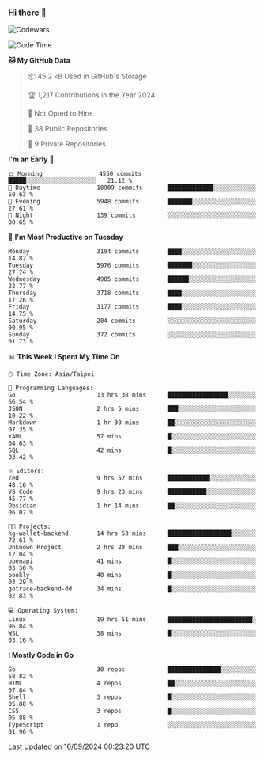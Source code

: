 ### Hi there 👋

![Codewars](https://www.codewars.com/users/omegaatt36/badges/small)

<!--START_SECTION:waka-->
![Code Time](http://img.shields.io/badge/Code%20Time-2%2C766%20hrs%201%20min-blue)

**🐱 My GitHub Data** 

> 📦 45.2 kB Used in GitHub's Storage 
 > 
> 🏆 1,217 Contributions in the Year 2024
 > 
> 🚫 Not Opted to Hire
 > 
> 📜 38 Public Repositories 
 > 
> 🔑 9 Private Repositories 
 > 
**I'm an Early 🐤** 

```text
🌞 Morning                4550 commits        █████░░░░░░░░░░░░░░░░░░░░   21.12 % 
🌆 Daytime                10909 commits       █████████████░░░░░░░░░░░░   50.63 % 
🌃 Evening                5948 commits        ███████░░░░░░░░░░░░░░░░░░   27.61 % 
🌙 Night                  139 commits         ░░░░░░░░░░░░░░░░░░░░░░░░░   00.65 % 
```
📅 **I'm Most Productive on Tuesday** 

```text
Monday                   3194 commits        ████░░░░░░░░░░░░░░░░░░░░░   14.82 % 
Tuesday                  5976 commits        ███████░░░░░░░░░░░░░░░░░░   27.74 % 
Wednesday                4905 commits        ██████░░░░░░░░░░░░░░░░░░░   22.77 % 
Thursday                 3718 commits        ████░░░░░░░░░░░░░░░░░░░░░   17.26 % 
Friday                   3177 commits        ████░░░░░░░░░░░░░░░░░░░░░   14.75 % 
Saturday                 204 commits         ░░░░░░░░░░░░░░░░░░░░░░░░░   00.95 % 
Sunday                   372 commits         ░░░░░░░░░░░░░░░░░░░░░░░░░   01.73 % 
```


📊 **This Week I Spent My Time On** 

```text
🕑︎ Time Zone: Asia/Taipei

💬 Programming Languages: 
Go                       13 hrs 38 mins      █████████████████░░░░░░░░   66.54 % 
JSON                     2 hrs 5 mins        ███░░░░░░░░░░░░░░░░░░░░░░   10.22 % 
Markdown                 1 hr 30 mins        ██░░░░░░░░░░░░░░░░░░░░░░░   07.35 % 
YAML                     57 mins             █░░░░░░░░░░░░░░░░░░░░░░░░   04.63 % 
SQL                      42 mins             █░░░░░░░░░░░░░░░░░░░░░░░░   03.42 % 

🔥 Editors: 
Zed                      9 hrs 52 mins       ████████████░░░░░░░░░░░░░   48.16 % 
VS Code                  9 hrs 23 mins       ███████████░░░░░░░░░░░░░░   45.77 % 
Obsidian                 1 hr 14 mins        ██░░░░░░░░░░░░░░░░░░░░░░░   06.07 % 

🐱‍💻 Projects: 
kg-wallet-backend        14 hrs 53 mins      ██████████████████░░░░░░░   72.61 % 
Unknown Project          2 hrs 28 mins       ███░░░░░░░░░░░░░░░░░░░░░░   12.04 % 
openapi                  41 mins             █░░░░░░░░░░░░░░░░░░░░░░░░   03.36 % 
bookly                   40 mins             █░░░░░░░░░░░░░░░░░░░░░░░░   03.29 % 
gotrace-backend-dd       34 mins             █░░░░░░░░░░░░░░░░░░░░░░░░   02.83 % 

💻 Operating System: 
Linux                    19 hrs 51 mins      ████████████████████████░   96.84 % 
WSL                      38 mins             █░░░░░░░░░░░░░░░░░░░░░░░░   03.16 % 
```

**I Mostly Code in Go** 

```text
Go                       30 repos            ███████████████░░░░░░░░░░   58.82 % 
HTML                     4 repos             ██░░░░░░░░░░░░░░░░░░░░░░░   07.84 % 
Shell                    3 repos             █░░░░░░░░░░░░░░░░░░░░░░░░   05.88 % 
CSS                      3 repos             █░░░░░░░░░░░░░░░░░░░░░░░░   05.88 % 
TypeScript               1 repo              ░░░░░░░░░░░░░░░░░░░░░░░░░   01.96 % 
```




 Last Updated on 16/09/2024 00:23:20 UTC
<!--END_SECTION:waka-->

<!--
**omegaatt36/omegaatt36** is a ✨ _special_ ✨ repository because its `README.md` (this file) appears on your GitHub profile.

Here are some ideas to get you started:

- 🔭 I’m currently working on ...
- 🌱 I’m currently learning ...
- 👯 I’m looking to collaborate on ...
- 🤔 I’m looking for help with ...
- 💬 Ask me about ...
- 📫 How to reach me: ...
- 😄 Pronouns: ...
- ⚡ Fun fact: ...
-->
